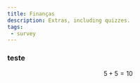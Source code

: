 ```yaml
---
title: Finanças
description: Extras, including quizzes.
tags:
 - survey
---
```


### teste

$$5+5=10$$
